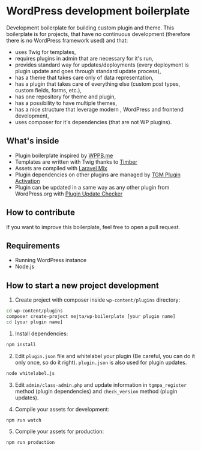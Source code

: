 # WordPress development boilerplate

Development boilerplate for building custom plugin and theme. This boilerplate is for projects, that have no continuous development (therefore there is no WordPress framework used) and that:

* uses Twig for templates, 
* requires plugins in admin that are necessary for it's run,
* provides standard way for updates/deployments (every deployment is plugin update and goes through standard update process),
* has a theme that takes care only of data representation,
* has a plugin that takes care of everything else (custom post types, custom fields, forms, etc.),
* has one repository for theme and plugin,
* has a possibility to have multiple themes,
* has a nice structure that leverage modern , WordPress and frontend development,
* uses composer for it's dependencies (that are not WP plugins).

## What's inside

* Plugin boilerplate inspired by [WPPB.me](https://wppb.me/)
* Templates are written with Twig thanks to [Timber](https://www.upstatement.com/timber/)
* Assets are compiled with [Laravel Mix](https://github.com/JeffreyWay/laravel-mix/tree/master/docs#readme)
* Plugin dependencies on other plugins are managed by [TGM Plugin Activation](http://tgmpluginactivation.com/)
* Plugin can be updated in a same way as any other plugin from WordPress.org with [Plugin Update Checker](https://github.com/YahnisElsts/plugin-update-checker)

## How to contribute

If you want to improve this boilerplate, feel free to open a pull request.

## Requirements

* Running WordPress instance
* Node.js

## How to start a new project development

1. Create project with composer inside `wp-content/plugins` directory:

```bash
cd wp-content/plugins
composer create-project mejta/wp-boilerplate [your plugin name]
cd [your plugin name]
```

1. Install dependencies:

```bash
npm install
```

2. Edit `plugin.json` file and whitelabel your plugin (Be careful, you can do it only once, so do it right). `plugin.json` is also used for plugin updates.

```bash
node whitelabel.js
```

3. Edit `admin/class-admin.php` and update information in `tgmpa_register` method (plugin dependencies) and `check_version` method (plugin updates).

4. Compile your assets for development:

```bash
npm run watch
```

5. Compile your assets for production:

```bash
npm run production
```
